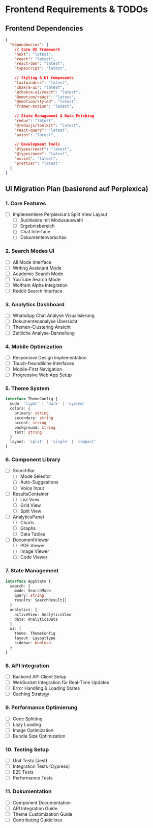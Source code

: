# Frontend Requirements & TODOs

## Frontend Dependencies
```json
{
  "dependencies": {
    // Core UI Framework
    "next": "latest",
    "react": "latest",
    "react-dom": "latest",
    "typescript": "latest",
    
    // Styling & UI Components
    "tailwindcss": "latest",
    "chakra-ui": "latest",
    "@chakra-ui/react": "latest",
    "@emotion/react": "latest",
    "@emotion/styled": "latest",
    "framer-motion": "latest",
    
    // State Management & Data Fetching
    "redux": "latest",
    "@reduxjs/toolkit": "latest",
    "react-query": "latest",
    "axios": "latest",
    
    // Development Tools
    "@types/react": "latest",
    "@types/node": "latest",
    "eslint": "latest",
    "prettier": "latest"
  }
}
```

## UI Migration Plan (basierend auf Perplexica)

### 1. Core Features
- [ ] Implementiere Perplexica's Split View Layout
  - [ ] Suchleiste mit Modusauswahl
  - [ ] Ergebnisbereich
  - [ ] Chat Interface
  - [ ] Dokumentenvorschau

### 2. Search Modes UI
- [ ] All Mode Interface
- [ ] Writing Assistant Mode
- [ ] Academic Search Mode
- [ ] YouTube Search Mode
- [ ] Wolfram Alpha Integration
- [ ] Reddit Search Interface

### 3. Analytics Dashboard
- [ ] WhatsApp Chat Analyse Visualisierung
- [ ] Dokumentenanalyse Übersicht
- [ ] Themen-Clustering Ansicht
- [ ] Zeitliche Analyse-Darstellung

### 4. Mobile Optimization
- [ ] Responsive Design Implementation
- [ ] Touch-freundliche Interfaces
- [ ] Mobile-First Navigation
- [ ] Progressive Web App Setup

### 5. Theme System
```typescript
interface ThemeConfig {
  mode: 'light' | 'dark' | 'system'
  colors: {
    primary: string
    secondary: string
    accent: string
    background: string
    text: string
  }
  layout: 'split' | 'single' | 'compact'
}
```

### 6. Component Library
- [ ] SearchBar
  - [ ] Mode Selector
  - [ ] Auto-Suggestions
  - [ ] Voice Input
- [ ] ResultsContainer
  - [ ] List View
  - [ ] Grid View
  - [ ] Split View
- [ ] AnalyticsPanel
  - [ ] Charts
  - [ ] Graphs
  - [ ] Data Tables
- [ ] DocumentViewer
  - [ ] PDF Viewer
  - [ ] Image Viewer
  - [ ] Code Viewer

### 7. State Management
```typescript
interface AppState {
  search: {
    mode: SearchMode
    query: string
    results: SearchResult[]
  }
  analytics: {
    activeView: AnalyticsView
    data: AnalyticsData
  }
  ui: {
    theme: ThemeConfig
    layout: LayoutType
    sidebar: boolean
  }
}
```

### 8. API Integration
- [ ] Backend API Client Setup
- [ ] WebSocket Integration für Real-Time Updates
- [ ] Error Handling & Loading States
- [ ] Caching Strategy

### 9. Performance Optimierung
- [ ] Code Splitting
- [ ] Lazy Loading
- [ ] Image Optimization
- [ ] Bundle Size Optimization

### 10. Testing Setup
- [ ] Unit Tests (Jest)
- [ ] Integration Tests (Cypress)
- [ ] E2E Tests
- [ ] Performance Tests

### 11. Dokumentation
- [ ] Component Documentation
- [ ] API Integration Guide
- [ ] Theme Customization Guide
- [ ] Contributing Guidelines 